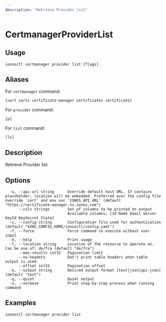 ```yaml
---
description: "Retrieve Provider list"
---
```


# CertmanagerProviderList

## Usage

```text
ionosctl certmanager provider list [flags]
```

## Aliases

For `certmanager` command:

```text
[cert certs certificate-manager certificates certificate]
```

For `provider` command:

```text
[p]
```

For `list` command:

```text
[ls]
```

## Description

Retrieve Provider list

## Options

```text
  -u, --api-url string      Override default host URL. If contains placeholder, location will be embedded. Preferred over the config file override 'cert' and env var 'IONOS_API_URL' (default "https://certificate-manager.%s.ionos.com")
      --cols strings        Set of columns to be printed on output 
                            Available columns: [Id Name Email Server KeyId KeySecret State]
  -c, --config string       Configuration file used for authentication (default "$XDG_CONFIG_HOME/ionosctl/config.yaml")
  -f, --force               Force command to execute without user input
  -h, --help                Print usage
  -l, --location string     Location of the resource to operate on. Can be one of: de/fra (default "de/fra")
      --max-results int32   Pagination limit
      --no-headers          Don't print table headers when table output is used
      --offset int32        Pagination offset
  -o, --output string       Desired output format [text|json|api-json] (default "text")
  -q, --quiet               Quiet output
  -v, --verbose             Print step-by-step process when running command
```

## Examples

```text
ionosctl certmanager provider list
```

